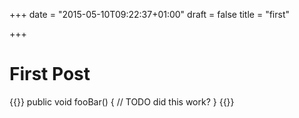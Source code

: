 +++
date = "2015-05-10T09:22:37+01:00"
draft = false
title = "first"

+++


First Post
===
{{<highlight java>}}
public void fooBar() {
  // TODO did this work?
}
{{</highlight>}}
